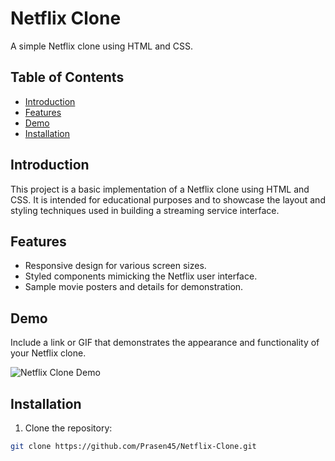 # Netflix Clone

A simple Netflix clone using HTML and CSS.

## Table of Contents
- [Introduction](#introduction)
- [Features](#features)
- [Demo](#demo)
- [Installation](#installation)

## Introduction

This project is a basic implementation of a Netflix clone using HTML and CSS. It is intended for educational purposes and to showcase the layout and styling techniques used in building a streaming service interface.

## Features

- Responsive design for various screen sizes.
- Styled components mimicking the Netflix user interface.
- Sample movie posters and details for demonstration.

## Demo

Include a link or GIF that demonstrates the appearance and functionality of your Netflix clone.

![Netflix Clone Demo](path/to/demo.gif)

## Installation

1. Clone the repository:

```bash
git clone https://github.com/Prasen45/Netflix-Clone.git
